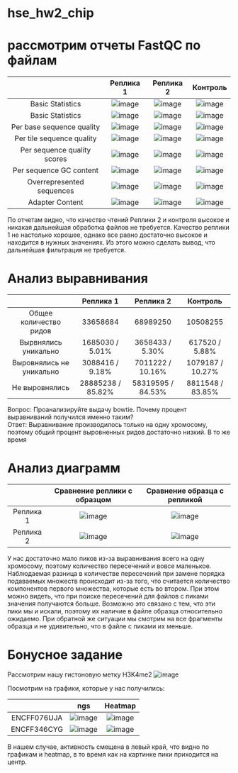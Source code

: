 # hse_hw2_chip

# рассмотрим отчеты FastQC по файлам

|  | Реплика 1| Реплика 2 | Контроль |
| :---: | :---: | :---: | :---: |
| Basic Statistics | ![image](https://user-images.githubusercontent.com/65420132/157093733-8e774679-797c-4a0a-9490-dbccb77bd5ad.png)|![image](https://user-images.githubusercontent.com/65420132/157093759-d17d7b37-0ee6-49bf-b0de-a3436579062b.png) | ![image](https://user-images.githubusercontent.com/65420132/157093785-b266c520-b082-4f2e-b70c-a8307a1a7deb.png) |
| Basic Statistics | ![image](https://user-images.githubusercontent.com/65420132/157091498-f45f826a-a4ab-4e4d-bd16-c423776803a5.png) |![image](https://user-images.githubusercontent.com/65420132/157091640-2a718c46-8320-47f5-914b-07c322b49c2c.png) | ![image](https://user-images.githubusercontent.com/65420132/157091691-2cf9ddbe-c613-401d-b04a-1aeb87dd5b47.png) |
| Per base sequence quality | ![image](https://user-images.githubusercontent.com/65420132/157092272-e1027ccb-1177-4d2e-afc4-e0f25bf9209c.png) | ![image](https://user-images.githubusercontent.com/65420132/157092304-d03dba51-a713-48d9-ae9e-8628c39c7919.png) | ![image](https://user-images.githubusercontent.com/65420132/157092346-f07070c4-89aa-42c4-aa16-fcd8b5433149.png) |
| Per tile sequence quality | ![image](https://user-images.githubusercontent.com/65420132/157092163-5589965a-699d-46ab-8b38-86fddc62d6e1.png) | ![image](https://user-images.githubusercontent.com/65420132/157092204-c9cee649-be75-4e34-8493-64956073d2ce.png) | ![image](https://user-images.githubusercontent.com/65420132/157092236-e28c0fc7-bfcf-4b3c-969d-88e33b66de3d.png) |
| Per sequence quality scores |![image](https://user-images.githubusercontent.com/65420132/157092385-c02e37b0-4f17-405a-bcee-8a931493f530.png)| ![image](https://user-images.githubusercontent.com/65420132/157092431-b8aac36c-1242-414a-874d-c2b34324360e.png) | ![image](https://user-images.githubusercontent.com/65420132/157092472-a59aa741-99ad-4c76-96c2-773667ef464b.png) |
| Per sequence GC content | ![image](https://user-images.githubusercontent.com/65420132/157093086-bf0d9f69-fd5f-4d02-b78f-be5d5590021c.png)| ![image](https://user-images.githubusercontent.com/65420132/157093117-dd8ea578-0efd-4f83-91d0-ba8cc3adbff2.png) | ![image](https://user-images.githubusercontent.com/65420132/157093145-3b5f661f-8e38-4af3-a476-db4bd600b300.png) |
| Overrepresented sequences | ![image](https://user-images.githubusercontent.com/65420132/157093177-07a898af-dfdb-4d0a-bbfa-0814f0ddbe6d.png) | ![image](https://user-images.githubusercontent.com/65420132/157093194-f5bda840-fa10-4855-91b0-b9b8f1669a91.png) | ![image](https://user-images.githubusercontent.com/65420132/157093219-8e79ceee-616c-4e2a-ab95-f1a909bae5ea.png) |
| Adapter Content | ![image](https://user-images.githubusercontent.com/65420132/157093251-5f24653b-64c9-4465-b733-8d4495ae4694.png) | ![image](https://user-images.githubusercontent.com/65420132/157093278-20d91b53-9e00-4f79-bc37-da9e7db9ed8c.png) | ![image](https://user-images.githubusercontent.com/65420132/157093307-9f467f4b-678b-4f72-b8c4-f3cc9581793a.png) |

По отчетам видно, что качество чтений Реплики 2 и контроля высокое и никакая дальнейшая обработка файлов не требуется. Качество реплики 1 не настолько хорошее, однако все равно достаточно высокое и находится в нужных значениях. Из этого можно сделать вывод, что дальнейшая фильтрация не требуется.

# Анализ выравнивания

|  | Реплика 1 | Реплика 2 | Контроль |
| :---: | :---: | :---: | :---: |
| Общее количество ридов | 33658684 | 68989250 | 10508255 |
| Вырвнялись уникально | 1685030 / 5.01% | 3658433 / 5.30% | 617520 / 5.88% |
| Выровнялись не уникально | 3088416 / 9.18% | 7011222 / 10.16% | 1079187 / 10.27% |
| Не выровнялись |28885238 / 85.82% | 58319595 / 84.53% | 8811548 / 83.85% |

Вопрос: Проанализируйте выдачу bowtie. Почему процент выравниваний получился именно таким?  
Ответ: Выравнивание производилось только на одну хромосому, поэтому общий процент выровненных ридов достаточно низкий. В то же время 

# Анализ диаграмм

|  | Сравнение реплики с образцом| Сравнение образца с репликой |
| :---: | :---: | :---: |
| Реплика 1 | ![image](https://user-images.githubusercontent.com/65420132/157119228-9a31196a-3bec-4f79-95e7-b8246f1fbb2e.png) | ![image](https://user-images.githubusercontent.com/65420132/157119276-0cf88115-b0c3-4518-8040-c0e6cd5685f5.png) |
| Реплика 2 | ![image](https://user-images.githubusercontent.com/65420132/157119030-cb0e10d1-81ad-4b16-b215-bf429eaabf8d.png)  | ![image](https://user-images.githubusercontent.com/65420132/157119090-7bb5fae1-fc8f-48df-94a7-69cf6d5ad2e6.png) |

У нас достаточно мало пиков из-за выравнивания всего на одну хромосому, поэтому количество пересечений и вовсе маленькое. Наблюдаемая разница в количестве пересечений при замене порядка подаваемых множеств происходит из-за того, что считается количество компонентов первого множества, которые есть во втором. При этом можно видеть, что при поиске пересечений для файлов с пиками значения получаются больше. Возможно это связано с тем, что эти пики мы и искали, поэтому их наличие в файле образца относительно ожидаемо. При обратной же ситуации мы смотрим на все фрагменты образца и не удивительно, что в файле с пиками их меньше.

# Бонусное задание

Рассмотрим нашу гистоновую метку H3K4me2
![image](https://user-images.githubusercontent.com/65420132/157246402-d28a0879-bb2b-478d-8769-e2fded65b722.png)

Посмотрим на графики, которые у нас получились:

|  | ngs | Heatmap |
| :---: | :---: | :---: |
| ENCFF076UJA| ![image](https://user-images.githubusercontent.com/65420132/157247365-969f9805-850d-43ae-b44e-a1002a8d13dc.png) | ![image](https://user-images.githubusercontent.com/65420132/157247407-d5086e4a-7be2-4958-962a-07f5e7546cce.png) |
| ENCFF346CYG| ![image](https://user-images.githubusercontent.com/65420132/157247288-96b3442a-def1-4c82-bd81-a5475e13e974.png) | ![image](https://user-images.githubusercontent.com/65420132/157247333-c112f26d-9383-4b3f-a8e8-1c999cc0c5ad.png) |

В нашем случае, активность смещена в левый край, что видно по графикам и heatmap, в то время как на картинке пики приходится на центр.
